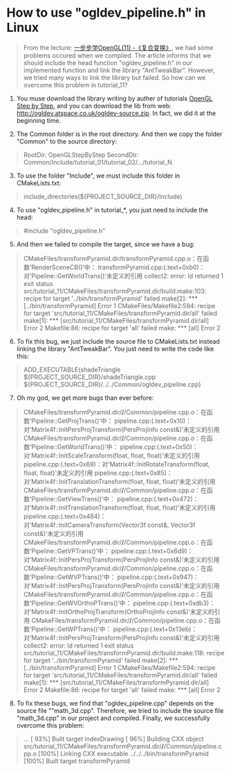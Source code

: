 # How to use "ogldev_pipeline.h" in Linux

> From the lecture: [一步步学OpenGL(11) -《复合变换》](https://zhuanlan.zhihu.com/p/148981182), we had some problems occured when we compiled. The article informs that we should include the head function "ogldev_pipeline.h" in our implemented function and link the library "AntTweakBar". However, we tried many ways to link the library but failed. So how can we overcome this problem in tutorial_11? 

1. You muse download the library writing by auther of tutorials [OpenGL Step by Step](http://ogldev.atspace.co.uk/), and you can download the lib from web: http://ogldev.atspace.co.uk/ogldev-source.zip. In fact, we did it at the beginning time.


2. The Common folder is in the root directory. 
   And then we copy the folder "Common" to the source directory:
> RootDir: OpenGLStepByStep
> SecondDir: Common/Include/tutorial_01/tutorial_02/.../tutorial_N


3. To use the folder "Include", we must include this folder in CMakeLists.txt:
> include_directories(${PROJECT_SOURCE_DIR}/Include)


4. To use "ogldev_pipeline.h" in tutorial_*, you just need to include the head:
> #include "ogldev_pipeline.h"

5. And then we failed to compile the target, since we have a bug:
> CMakeFiles/transformPyramid.dir/transformPyramid.cpp.o：在函数‘RenderSceneCB()’中：
transformPyramid.cpp:(.text+0xb0)：对‘Pipeline::GetWorldTrans()’未定义的引用
collect2: error: ld returned 1 exit status
src/tutorial_11/CMakeFiles/transformPyramid.dir/build.make:103: recipe for target '../bin/transformPyramid' failed
make[2]: *** [../bin/transformPyramid] Error 1
CMakeFiles/Makefile2:594: recipe for target 'src/tutorial_11/CMakeFiles/transformPyramid.dir/all' failed
make[1]: *** [src/tutorial_11/CMakeFiles/transformPyramid.dir/all] Error 2
Makefile:86: recipe for target 'all' failed
make: *** [all] Error 2


6. To fix this bug, we just include the source file to CMakeLists.txt instead linking the library "AntTweakBar". You just need to write the code like this:
>   ADD_EXECUTABLE(shadeTriangle 
    \${PROJECT_SOURCE_DIR}/shadeTriangle.cpp
    \${PROJECT_SOURCE_DIR}/../../Common/ogldev_pipeline.cpp)

7. Oh my god, we get more bugs than ever before:
> CMakeFiles/transformPyramid.dir/__/__/Common/pipeline.cpp.o：在函数‘Pipeline::GetProjTrans()’中：
pipeline.cpp:(.text+0x10)：对‘Matrix4f::InitPersProjTransform(PersProjInfo const&)’未定义的引用
CMakeFiles/transformPyramid.dir/__/__/Common/pipeline.cpp.o：在函数‘Pipeline::GetWorldTrans()’中：
pipeline.cpp:(.text+0x50)：对‘Matrix4f::InitScaleTransform(float, float, float)’未定义的引用
pipeline.cpp:(.text+0x69)：对‘Matrix4f::InitRotateTransform(float, float, float)’未定义的引用
pipeline.cpp:(.text+0x85)：对‘Matrix4f::InitTranslationTransform(float, float, float)’未定义的引用
CMakeFiles/transformPyramid.dir/__/__/Common/pipeline.cpp.o：在函数‘Pipeline::GetViewTrans()’中：
pipeline.cpp:(.text+0x472)：对‘Matrix4f::InitTranslationTransform(float, float, float)’未定义的引用
pipeline.cpp:(.text+0x484)：对‘Matrix4f::InitCameraTransform(Vector3f const&, Vector3f const&)’未定义的引用
CMakeFiles/transformPyramid.dir/__/__/Common/pipeline.cpp.o：在函数‘Pipeline::GetVPTrans()’中：
pipeline.cpp:(.text+0x6d9)：对‘Matrix4f::InitPersProjTransform(PersProjInfo const&)’未定义的引用
CMakeFiles/transformPyramid.dir/__/__/Common/pipeline.cpp.o：在函数‘Pipeline::GetWVPTrans()’中：
pipeline.cpp:(.text+0x947)：对‘Matrix4f::InitPersProjTransform(PersProjInfo const&)’未定义的引用
CMakeFiles/transformPyramid.dir/__/__/Common/pipeline.cpp.o：在函数‘Pipeline::GetWVOrthoPTrans()’中：
pipeline.cpp:(.text+0xdb3)：对‘Matrix4f::InitOrthoProjTransform(OrthoProjInfo const&)’未定义的引用
CMakeFiles/transformPyramid.dir/__/__/Common/pipeline.cpp.o：在函数‘Pipeline::GetWPTrans()’中：
pipeline.cpp:(.text+0x13eb)：对‘Matrix4f::InitPersProjTransform(PersProjInfo const&)’未定义的引用
collect2: error: ld returned 1 exit status
src/tutorial_11/CMakeFiles/transformPyramid.dir/build.make:118: recipe for target '../bin/transformPyramid' failed
make[2]: *** [../bin/transformPyramid] Error 1
CMakeFiles/Makefile2:594: recipe for target 'src/tutorial_11/CMakeFiles/transformPyramid.dir/all' failed
make[1]: *** [src/tutorial_11/CMakeFiles/transformPyramid.dir/all] Error 2
Makefile:86: recipe for target 'all' failed
make: *** [all] Error 2

8. To fix these bugs, we find that "ogldev_pipeline.cpp" depends on the source file ""math_3d.cpp". Therefore, we tried to include the source file "math_3d.cpp" in our project and compiled. Finally, we successfully overcome this problem:
> ...
[ 93%] Built target indexDrawing
[ 96%] Building CXX object src/tutorial_11/CMakeFiles/transformPyramid.dir/__/__/Common/pipeline.cpp.o
[100%] Linking CXX executable ../../../bin/transformPyramid
[100%] Built target transformPyramid
